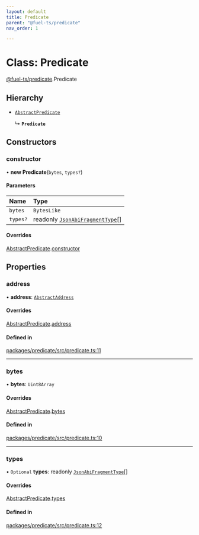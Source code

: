 ```yaml
---
layout: default
title: Predicate
parent: "@fuel-ts/predicate"
nav_order: 1

---
```


# Class: Predicate

[@fuel-ts/predicate](../index.md).Predicate

## Hierarchy

- [`AbstractPredicate`](internal-AbstractPredicate.md)

  ↳ **`Predicate`**

## Constructors

### constructor

• **new Predicate**(`bytes`, `types?`)

#### Parameters

| Name | Type |
| :------ | :------ |
| `bytes` | `BytesLike` |
| `types?` | readonly [`JsonAbiFragmentType`](../interfaces/internal-JsonAbiFragmentType.md)[] |

#### Overrides

[AbstractPredicate](internal-AbstractPredicate.md).[constructor](internal-AbstractPredicate.md#constructor)

## Properties

### address

• **address**: [`AbstractAddress`](internal-AbstractAddress.md)

#### Overrides

[AbstractPredicate](internal-AbstractPredicate.md).[address](internal-AbstractPredicate.md#address)

#### Defined in

[packages/predicate/src/predicate.ts:11](https://github.com/FuelLabs/fuels-ts/blob/master/packages/predicate/src/predicate.ts#L11)

___

### bytes

• **bytes**: `Uint8Array`

#### Overrides

[AbstractPredicate](internal-AbstractPredicate.md).[bytes](internal-AbstractPredicate.md#bytes)

#### Defined in

[packages/predicate/src/predicate.ts:10](https://github.com/FuelLabs/fuels-ts/blob/master/packages/predicate/src/predicate.ts#L10)

___

### types

• `Optional` **types**: readonly [`JsonAbiFragmentType`](../interfaces/internal-JsonAbiFragmentType.md)[]

#### Overrides

[AbstractPredicate](internal-AbstractPredicate.md).[types](internal-AbstractPredicate.md#types)

#### Defined in

[packages/predicate/src/predicate.ts:12](https://github.com/FuelLabs/fuels-ts/blob/master/packages/predicate/src/predicate.ts#L12)
